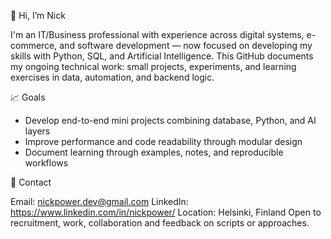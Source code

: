 👋 Hi, I’m Nick

I'm an IT/Business professional with experience across digital systems, e-commerce, and software development — now focused on developing my skills with Python, SQL, and Artificial Intelligence.
This GitHub documents my ongoing technical work: small projects, experiments, and learning exercises in data, automation, and backend logic.

📈 Goals

- Develop end-to-end mini projects combining database, Python, and AI layers
- Improve performance and code readability through modular design
- Document learning through examples, notes, and reproducible workflows

💬 Contact

Email: nickpower.dev@gmail.com
LinkedIn: https://www.linkedin.com/in/nickpower/
Location: Helsinki, Finland
Open to recruitment, work, collaboration and feedback on scripts or approaches.
